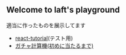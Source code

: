 ## Welcome to laft's playground
適当に作ったものを展示してます
- [react-tutorial](react-tutorial)(テスト用)
- [ガチャ計算機(初めに当たるまで)](gacha-calculator)
